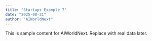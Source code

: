 ```yaml
---
title: "Startups Example 7"
date: "2025-08-31"
author: "AIWorldNext"
---
```

This is sample content for AIWorldNext. Replace with real data later.
